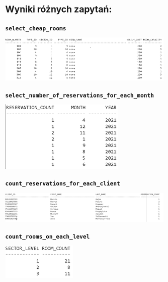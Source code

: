 # Wyniki różnych zapytań:

## `select_cheap_rooms`

![res](pics/select_cheap_rooms_result.png)

## `select_number_of_reservations_for_each_month`

![res](pics/select_number_of_reservations_for_each_month_result.png)

## `count_reservations_for_each_client`

![res](pics/count_reservations_for_each_client_result.png)

## `count_rooms_on_each_level`

![res](pics/count_rooms_on_each_level_result.png)